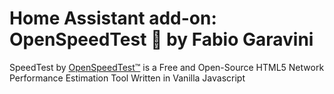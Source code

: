 # Home Assistant add-on: OpenSpeedTest 🚀 by Fabio Garavini

SpeedTest by [OpenSpeedTest™](https://openspeedtest.com/) is a Free and Open-Source HTML5 Network Performance Estimation Tool Written in Vanilla Javascript
